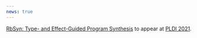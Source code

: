 ```yaml
---
news: true
---
```


[RbSyn: Type- and Effect-Guided Program Synthesis](https://arxiv.org/abs/2102.13183) to appear at [PLDI 2021](https://pldi21.sigplan.org).
